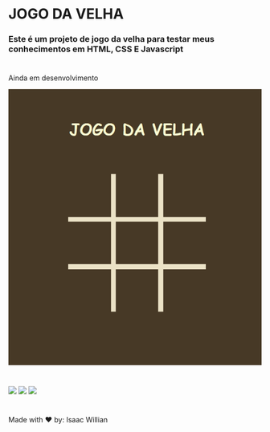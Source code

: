 ﻿# JOGO DA VELHA
### Este é um projeto de jogo da velha para testar meus conhecimentos em HTML, CSS E Javascript
#
<p>Ainda em desenvolvimento</p>
<img width="700px" src="readmegif/tictactoe.gif">

#
<div style="display:inline-block">
<img src="https://img.shields.io/badge/HTML5-E34F26?style=for-the-badge&logo=html5&logoColor=white">
<img src="https://img.shields.io/badge/CSS3-1572B6?style=for-the-badge&logo=css3&logoColor=white">
<img src="https://img.shields.io/badge/JavaScript-F7DF1E?style=for-the-badge&logo=javascript&logoColor=black">
  </div>
  
#
Made with ❤️ by: Isaac Willian
